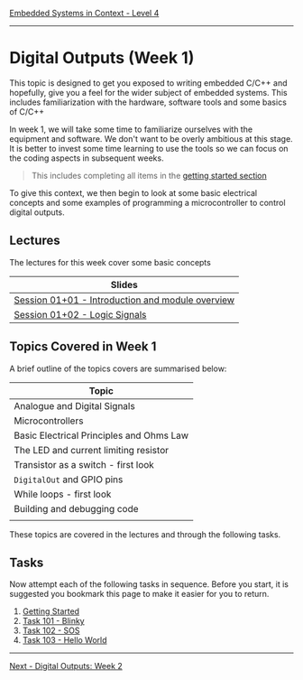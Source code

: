 [Embedded Systems in Context - Level 4](README.md)

---

# Digital Outputs (Week 1)
This topic is designed to get you exposed to writing embedded C/C++ and hopefully, give you a feel for the wider subject of embedded systems. This includes familiarization with the hardware, software tools and some basics of C/C++

In week 1, we will take some time to familiarize ourselves with the equipment and software. We don't want to be overly ambitious at this stage. It is better to invest some time learning to use the tools so we can focus on the coding aspects in subsequent weeks. 

> This includes completing all items in the [getting started section](../getting_started/README.md)

To give this context, we then begin to look at some basic electrical concepts and some examples of programming a microcontroller to control digital outputs.

## Lectures
The lectures for this week cover some basic concepts

| Slides |
| --- |
| [Session 01+01 - Introduction and module overview](https://liveplymouthac-my.sharepoint.com/:p:/g/personal/nicholas_outram_plymouth_ac_uk/EQr8Fd8RInhLmK6AyJGuqNUBb0N2JB6HZARS3H-vy1R_4Q) |
| [Session 01+02 - Logic Signals](https://liveplymouthac-my.sharepoint.com/:p:/g/personal/nicholas_outram_plymouth_ac_uk/EWL1r0D6Bs1CsFf-qOfHye0B293XNr9nbkrQm9ErGwUAKA) |

## Topics Covered in Week 1
A brief outline of the topics covers are summarised below:

| Topic |
| --- |
| Analogue and Digital Signals |
| Microcontrollers |
| Basic Electrical Principles and Ohms Law |
| The LED and current limiting resistor |
| Transistor as a switch - first look |
| `DigitalOut` and GPIO pins |
| While loops - first look |
| Building and debugging code |
||

These topics are covered in the lectures and through the following tasks. 

## Tasks
Now attempt each of the following tasks in sequence. Before you start, it is suggested you bookmark this page to make it easier for you to return.

 1. [Getting Started](../getting_started/README.md)
 1. [Task 101 - Blinky](TASK101.md) 
 1. [Task 102 - SOS](TASK102.md)
 1. [Task 103 - Hello World](TASK103.md)

---

[Next - Digital Outputs: Week 2](Digital_Outputs_2.md)

